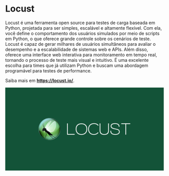 # Locust

Locust é uma ferramenta open source para testes de carga baseada em Python, projetada para ser simples, escalável e altamente flexível. Com ela, você define o comportamento dos usuários simulados por meio de scripts em Python, o que oferece grande controle sobre os cenários de teste. Locust é capaz de gerar milhares de usuários simultâneos para avaliar o desempenho e a escalabilidade de sistemas web e APIs. Além disso, oferece uma interface web interativa para monitoramento em tempo real, tornando o processo de teste mais visual e intuitivo. É uma excelente escolha para times que já utilizam Python e buscam uma abordagem programável para testes de performance.

Saiba mais em  **https://locust.io/**.

<img src="/.medias/media-locust.png">
